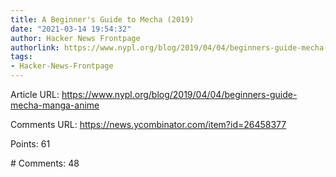 ```yaml
---
title: A Beginner's Guide to Mecha (2019)
date: "2021-03-14 19:54:32"
author: Hacker News Frontpage
authorlink: https://www.nypl.org/blog/2019/04/04/beginners-guide-mecha-manga-anime
tags:
- Hacker-News-Frontpage
---
```


<p>Article URL: <a href="https://www.nypl.org/blog/2019/04/04/beginners-guide-mecha-manga-anime">https://www.nypl.org/blog/2019/04/04/beginners-guide-mecha-manga-anime</a></p>
<p>Comments URL: <a href="https://news.ycombinator.com/item?id=26458377">https://news.ycombinator.com/item?id=26458377</a></p>
<p>Points: 61</p>
<p># Comments: 48</p>
